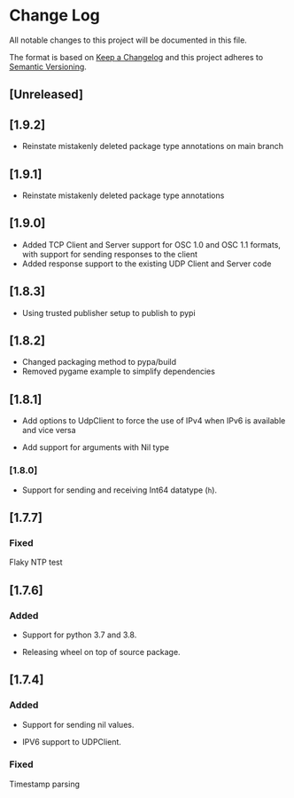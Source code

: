 # Change Log
All notable changes to this project will be documented in this file.
 
The format is based on [Keep a Changelog](http://keepachangelog.com/) and this project adheres to [Semantic Versioning](http://semver.org/).

## [Unreleased]

## [1.9.2]

- Reinstate mistakenly deleted package type annotations on main branch

## [1.9.1]

- Reinstate mistakenly deleted package type annotations

## [1.9.0]

- Added TCP Client and Server support for OSC 1.0 and OSC 1.1 formats, with support for sending responses to the client
- Added response support to the existing UDP Client and Server code

## [1.8.3]

- Using trusted publisher setup to publish to pypi

## [1.8.2]

- Changed packaging method to pypa/build
- Removed pygame example to simplify dependencies

## [1.8.1]

- Add options to UdpClient to force the use of IPv4 when IPv6 is available and vice versa

- Add support for arguments with Nil type

### [1.8.0]

- Support for sending and receiving Int64 datatype (`h`).

## [1.7.7]

###  Fixed

Flaky NTP test

## [1.7.6]

### Added

-  Support for python 3.7 and 3.8.

-  Releasing wheel on top of source package.

## [1.7.4]

### Added

- Support for sending nil values.

- IPV6 support to UDPClient.

### Fixed

Timestamp parsing
